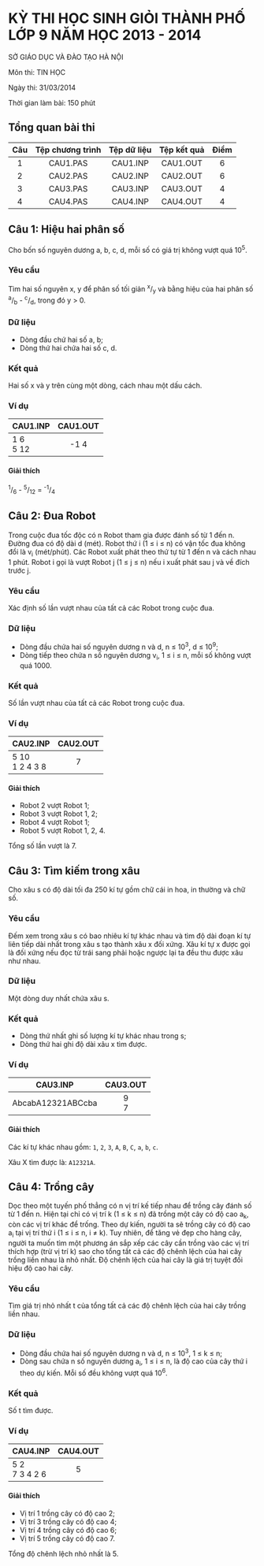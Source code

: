 # KỲ THI HỌC SINH GIỎI THÀNH PHỐ LỚP 9 NĂM HỌC 2013 - 2014

SỞ GIÁO DỤC VÀ ĐÀO TẠO HÀ NỘI

Môn thi: TIN HỌC

Ngày thi: 31/03/2014

Thời gian làm bài: 150 phút

## Tổng quan bài thi

|  Câu  | Tệp chương trình | Tệp dữ liệu | Tệp kết quả |  Điểm |
| :---: | :--------------: | :---------: | :---------: | :---: |
|   1   |     CAU1.PAS     |   CAU1.INP  |   CAU1.OUT  |   6   |
|   2   |     CAU2.PAS     |   CAU2.INP  |   CAU2.OUT  |   6   |
|   3   |     CAU3.PAS     |   CAU3.INP  |   CAU3.OUT  |   4   |
|   4   |     CAU4.PAS     |   CAU4.INP  |   CAU4.OUT  |   4   |

## Câu 1: Hiệu hai phân số

Cho bốn số nguyên dương a, b, c, d, mỗi số có giá trị không vượt quá
10<sup>5</sup>.

### Yêu cầu

Tìm hai số nguyên x, y để phân số tối giản <sup>x</sup>/<sub>y</sub> và bằng
hiệu của hai phân số <sup>a</sup>/<sub>b</sub> - <sup>c</sup>/<sub>d</sub>,
trong đó y > 0.

### Dữ liệu

* Dòng đầu chứ hai số a, b;
* Dòng thứ hai chứa hai số c, d.

### Kết quả

Hai số x và y trên cùng một dòng, cách nhau một dấu cách.

### Ví dụ

|   CAU1.INP  | CAU1.OUT |
| ----------- | :------: |
| 1 6<br>5 12 |   -1 4   |

#### Giải thích

<sup>1</sup>/<sub>6</sub> - <sup>5</sup>/<sub>12</sub> =
<sup>-1</sup>/<sub>4</sub>

## Câu 2: Đua Robot

Trong cuộc đua tốc độc có n Robot tham gia được đánh số từ 1 đến n. Đường đua
có độ dài d (mét). Robot thứ i (1 ≤ i ≤ n) có vận tốc đua không đổi là
v<sub>i</sub> (mét/phút). Các Robot xuất phát theo thứ tự từ 1 đến n và cách
nhau 1 phút. Robot i gọi là vượt Robot j (1 ≤ j ≤ n) nếu i xuất phát sau j và
về đích trước j.

### Yêu cầu

Xác định số lần vượt nhau của tất cả các Robot trong cuộc đua.

### Dữ liệu

* Dòng đầu chứa hai số nguyên dương n và d, n ≤ 10<sup>3</sup>,
  d ≤ 10<sup>9</sup>;
* Dòng tiếp theo chứa n số nguyên dương v<sub>i</sub>, 1 ≤ i ≤ n, mỗi số không
  vượt quá 1000.

### Kết quả

Số lần vượt nhau của tất cả các Robot trong cuộc đua.

### Ví dụ

|      CAU2.INP     | CAU2.OUT |
| ----------------- | :------: |
| 5 10<br>1 2 4 3 8 |     7    |

#### Giải thích

* Robot 2 vượt Robot 1;
* Robot 3 vượt Robot 1, 2;
* Robot 4 vượt Robot 1;
* Robot 5 vượt Robot 1, 2, 4.

Tổng số lần vượt là 7.

## Câu 3: Tìm kiếm trong xâu

Cho xâu s có độ dài tối đa 250 kí tự gồm chữ cái in hoa, in thường và chữ số.

### Yêu cầu

Đếm xem trong xâu s có bao nhiêu kí tự khác nhau và tìm độ dài đoạn kí tự liên
tiếp dài nhất trong xâu s tạo thành xâu x đối xứng. Xâu kí tự x được gọi là đối
xứng nếu đọc từ trái sang phải hoặc ngược lại ta đều thu được xâu như nhau.

### Dữ liệu

Một dòng duy nhất chứa xâu s.

### Kết quả

* Dòng thứ nhất ghi số lượng kí tự khác nhau trong s;
* Dòng thứ hai ghi độ dài xâu x tìm được.

### Ví dụ

|      CAU3.INP     | CAU3.OUT |
| :---------------: | :------: |
| AbcabA12321ABCcba |  9<br>7  |

#### Giải thích

Các kí tự khác nhau gồm: `1`, `2`, `3`, `A`, `B`, `C`, `a`, `b`, `c`.

Xâu X tìm được là: `A12321A`.

## Câu 4: Trồng cây

Dọc theo một tuyến phố thẳng có n vị trí kế tiếp nhau để trồng cây đánh số từ 1
đến n. Hiện tại chỉ có vị trí k (1 ≤ k ≤ n) đã trồng một cây có độ cao
a<sub>k</sub>, còn các vị trí khác để trống. Theo dự kiến, người ta sẽ trồng
cây có độ cao a<sub>i</sub> tại vị trí thứ i (1 ≤ i ≤ n, i ≠ k). Tuy nhiên, để
tăng vẻ đẹp cho hàng cây, người ta muốn tìm một phương án sắp xếp các cây cần
trồng vào các vị trí thích hợp (trừ vị trí k) sao cho tổng tất cả các độ chênh
lệch của hai cây trồng liền nhau là nhỏ nhất. Độ chênh lệch của hai cây là giá
trị tuyệt đối hiệu độ cao hai cây.

### Yêu cầu

Tìm giá trị nhỏ nhất t của tổng tất cả các độ chênh lệch của hai cây trồng liền
nhau.

### Dữ liệu

* Dòng đầu chứa hai số nguyên dương n và d, n ≤ 10<sup>3</sup>, 1 ≤ k ≤ n;
* Dòng sau chứa n số nguyên dương a<sub>i</sub>, 1 ≤ i ≤ n, là độ cao của cây
  thứ i theo dự kiến. Mỗi số đều không vượt quá 10<sup>6</sup>.

### Kết quả

Số t tìm được.

### Ví dụ

|     CAU4.INP     | CAU4.OUT |
| ---------------- | :------: |
| 5 2<br>7 3 4 2 6 |     5    |

#### Giải thích

* Vị trí 1 trồng cây có độ cao 2;
* Vị trí 3 trồng cây có độ cao 4;
* Vị trí 4 trồng cây có độ cao 6;
* Vị trí 5 trồng cây có độ cao 7.

Tổng độ chênh lệch nhỏ nhất là 5.
